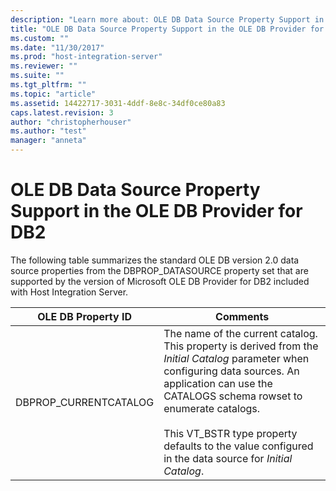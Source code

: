 ```yaml
---
description: "Learn more about: OLE DB Data Source Property Support in the OLE DB Provider for DB2"
title: "OLE DB Data Source Property Support in the OLE DB Provider for DB22 | Microsoft Docs"
ms.custom: ""
ms.date: "11/30/2017"
ms.prod: "host-integration-server"
ms.reviewer: ""
ms.suite: ""
ms.tgt_pltfrm: ""
ms.topic: "article"
ms.assetid: 14422717-3031-4ddf-8e8c-34df0ce80a83
caps.latest.revision: 3
author: "christopherhouser"
ms.author: "test"
manager: "anneta"
---
```

# OLE DB Data Source Property Support in the OLE DB Provider for DB2
The following table summarizes the standard OLE DB version 2.0 data source properties from the DBPROP_DATASOURCE property set that are supported by the version of Microsoft OLE DB Provider for DB2 included with Host Integration Server.  
  
|OLE DB Property ID|Comments|  
|------------------------|--------------|  
|DBPROP_CURRENTCATALOG|The name of the current catalog. This property is derived from the *Initial Catalog* parameter when configuring data sources. An application can use the CATALOGS schema rowset to enumerate catalogs.<br /><br /> This VT_BSTR type property defaults to the value configured in the data source for *Initial Catalog*.|
